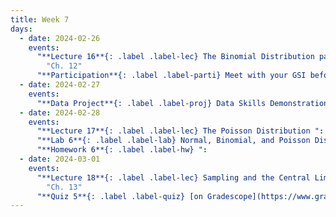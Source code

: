 ```yaml
---
title: Week 7
days:
  - date: 2024-02-26
    events:
      "**Lecture 16**{: .label .label-lec} The Binomial Distribution part II ":
        "Ch. 12"
      "**Participation**{: .label .label-parti} Meet with your GSI before submitting Part I ":
  - date: 2024-02-27
    events:
      "**Data Project**{: .label .label-proj} Data Skills Demonstration Part I (Due 10:00 PM PST)":
  - date: 2024-02-28
    events:
      "**Lecture 17**{: .label .label-lec} The Poisson Distribution ":
      "**Lab 6**{: .label .label-lab} Normal, Binomial, and Poisson Distribution (Due Mar. 5th)":
      "**Homework 6**{: .label .label-hw} ":
  - date: 2024-03-01
    events:
      "**Lecture 18**{: .label .label-lec} Sampling and the Central Limit Theorem ": 
        "Ch. 13"
      "**Quiz 5**{: .label .label-quiz} [on Gradescope](https://www.gradescope.com/courses/704333) (Due Mar. 2nd, 12PM noon PST)":   
---
```

